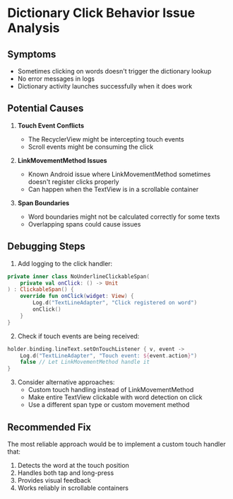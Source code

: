 # Dictionary Click Behavior Issue Analysis

## Symptoms
- Sometimes clicking on words doesn't trigger the dictionary lookup
- No error messages in logs
- Dictionary activity launches successfully when it does work

## Potential Causes

1. **Touch Event Conflicts**
   - The RecyclerView might be intercepting touch events
   - Scroll events might be consuming the click

2. **LinkMovementMethod Issues**
   - Known Android issue where LinkMovementMethod sometimes doesn't register clicks properly
   - Can happen when the TextView is in a scrollable container

3. **Span Boundaries**
   - Word boundaries might not be calculated correctly for some texts
   - Overlapping spans could cause issues

## Debugging Steps

1. Add logging to the click handler:
```kotlin
private inner class NoUnderlineClickableSpan(
    private val onClick: () -> Unit
) : ClickableSpan() {
    override fun onClick(widget: View) {
        Log.d("TextLineAdapter", "Click registered on word")
        onClick()
    }
}
```

2. Check if touch events are being received:
```kotlin
holder.binding.lineText.setOnTouchListener { v, event ->
    Log.d("TextLineAdapter", "Touch event: ${event.action}")
    false // Let LinkMovementMethod handle it
}
```

3. Consider alternative approaches:
   - Custom touch handling instead of LinkMovementMethod
   - Make entire TextView clickable with word detection on click
   - Use a different span type or custom movement method

## Recommended Fix

The most reliable approach would be to implement a custom touch handler that:
1. Detects the word at the touch position
2. Handles both tap and long-press
3. Provides visual feedback
4. Works reliably in scrollable containers